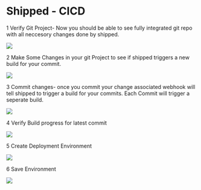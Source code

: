 # Shipped - CICD

1 Verify Git Project- Now you should be able to see fully integrated git repo with all neccesory changes done by shipped.

![](posts/files/shipped-cicd/assets/6.PNG)

2 Make Some Changes in your git Project to see if shipped triggers a new build for your commit.

![](posts/files/shipped-cicd/assets/7.PNG)

3 Commit changes- once you commit your change associated webhook will tell shipped to trigger a build for your commits. Each Commit will trigger a seperate build.

![](posts/files/shipped-cicd/assets/8.PNG)

4 Verify Build progress for latest commit

![](posts/files/shipped-cicd/assets/9.PNG)

5 Create Deployment Environment

![](posts/files/shipped-cicd/assets/10.PNG)

6 Save Environment

![](posts/files/shipped-cicd/assets/11.PNG)
